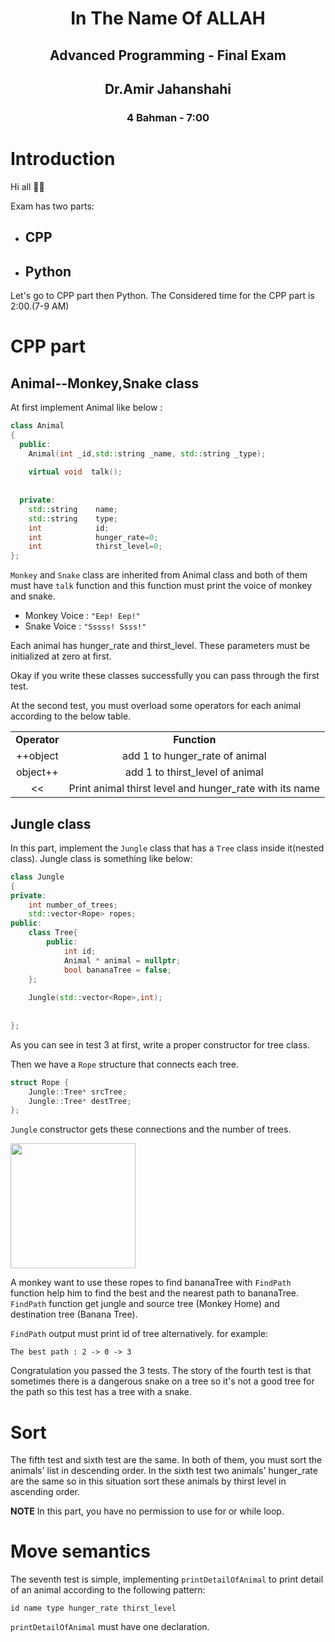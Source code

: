 <div style="text-align: center;">
<h1>
In The Name Of ALLAH
</h1>
<h2>
Advanced Programming - Final Exam
</h2>
<h2>
Dr.Amir Jahanshahi
</h2>
<h3>
4 Bahman  - 7:00 
</div>

# Introduction
Hi all 🙋‍♂️

Exam has two parts:
- ## CPP
- ## Python

Let's go to CPP part then Python. The Considered time for the CPP part is 2:00.(7-9 AM)

# CPP part
## Animal--Monkey,Snake class
At first implement Animal like below : 
```c++
class Animal 
{
  public:
    Animal(int _id,std::string _name, std::string _type);
    
    virtual void  talk();
    
    
  private:
    std::string    name; 
    std::string    type;
    int            id;
    int            hunger_rate=0;
    int            thirst_level=0;
};
```
```Monkey``` and ```Snake``` class are inherited from Animal class and both of them must have ```talk``` function and this function must print the voice of monkey and snake.

- Monkey Voice : ```"Eep! Eep!"```
- Snake Voice  : ```"Sssss! Ssss!"```

Each animal has hunger_rate and thirst_level. These parameters must be initialized at zero at first.

Okay if you write these classes successfully you can pass through the first test.

At the second test, you must overload some operators for each animal according to the below table.

<table align="center">
  <tr>
    <td align="center"><b>Operator</b></td>
    <td align="center"><b>Function</b></td>    
  </tr>
    <tr>
        <td align="center" >++object</td>
        <td align="center">add 1 to hunger_rate of animal</td>
    </tr>
    <tr>
        <td align="center">object++</td>
        <td align="center">add 1 to thirst_level of animal</td>
    </tr>
    <tr>
        <td align="center"> << </td>
        <td align="center">Print animal thirst level and hunger_rate with its name</td>
    </tr>
</table>

## Jungle class
In this part, implement the ```Jungle``` class that has a ```Tree``` class inside it(nested class). Jungle class is something like below:
```c++
class Jungle
{
private:
    int number_of_trees;    
    std::vector<Rope> ropes;  
public:
    class Tree{
        public:
            int id; 
            Animal * animal = nullptr;
            bool bananaTree = false;
    };
    
    Jungle(std::vector<Rope>,int);
 
    
};
```
As you can see in test 3 at first, write a proper constructor for tree class.

Then we have a ```Rope``` structure that connects each tree.
```c++
struct Rope {
    Jungle::Tree* srcTree;
    Jungle::Tree* destTree;
};
```
```Jungle``` constructor gets these connections and the number of trees.

<img width = 200 src="./stuff/monkey_playing.gif">

A monkey want to use these ropes to find bananaTree with ```FindPath``` function help him to find the best and the nearest path to bananaTree. ```FindPath``` function get jungle and source tree (Monkey Home) and destination tree (Banana Tree).

```FindPath``` output must print id of tree alternatively. for example: 

```
The best path : 2 -> 0 -> 3
```

Congratulation you passed the 3 tests. The story of the fourth test is that sometimes there is a dangerous snake on a tree so it's not a good tree for the path so this test has a tree with a snake.

# Sort
The fifth test and sixth test are the same. In both of them, you must sort the animals' list in descending order.
In the sixth test two animals' hunger_rate are the same so in this situation sort these animals by thirst level in ascending order.

<b>NOTE</b> In this part, you have no permission to use for or while loop.  

# Move semantics
The seventh test is simple, implementing  ```printDetailOfAnimal``` to print detail of an animal
according to the following pattern:

```
id name type hunger_rate thirst_level
```
```printDetailOfAnimal``` must have one declaration.
